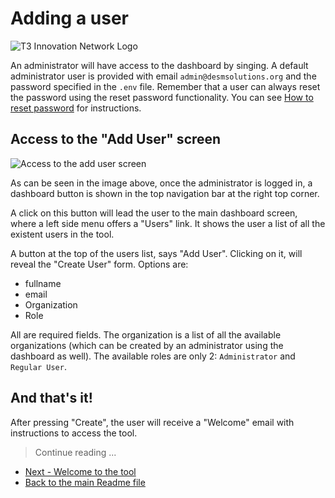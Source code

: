 # Adding a user

![T3 Innovation Network Logo](https://res.cloudinary.com/ricardo-gamarra/image/upload/v1609273002/T3Logo_lv3xpn.png)

An administrator will have access to the dashboard by singing. A default administrator user is provided with email `admin@desmsolutions.org` and the password specified in the `.env` file. Remember that a user can always reset the password using the reset password functionality. You can see [How to reset password](https://github.com/t3-innovation-network/desm/tree/master/walkthrough/1-welcome-to-the-tool.md) for instructions.

## Access to the "Add User" screen

![Access to the add user screen](https://res.cloudinary.com/ricardo-gamarra/image/upload/v1609274530/t3-desm/add-a-user_ayfrz1.gif)

As can be seen in the image above, once the administrator is logged in, a dashboard button is shown in the top navigation bar at the right top corner.

A click on this button will lead the user to the main dashboard screen, where a left side menu offers a "Users" link. It shows the user a list of all the existent users in the tool.

A button at the top of the users list, says "Add User". Clicking on it, will reveal the "Create User" form. Options are:

- fullname
- email
- Organization
- Role

All are required fields. The organization is a list of all the available organizations (which can be created by an administrator using the dashboard as well). The available roles are only 2: `Administrator` and `Regular User`. 

## And that's it!

After pressing "Create", the user will receive a "Welcome" email with instructions to access the tool.

> Continue reading ...
- [Next - Welcome to the tool](https://github.com/t3-innovation-network/desm/tree/master/walkthrough/1-welcome-to-the-tool.md)
- [Back to the main Readme file](https://github.com/t3-innovation-network/desm)